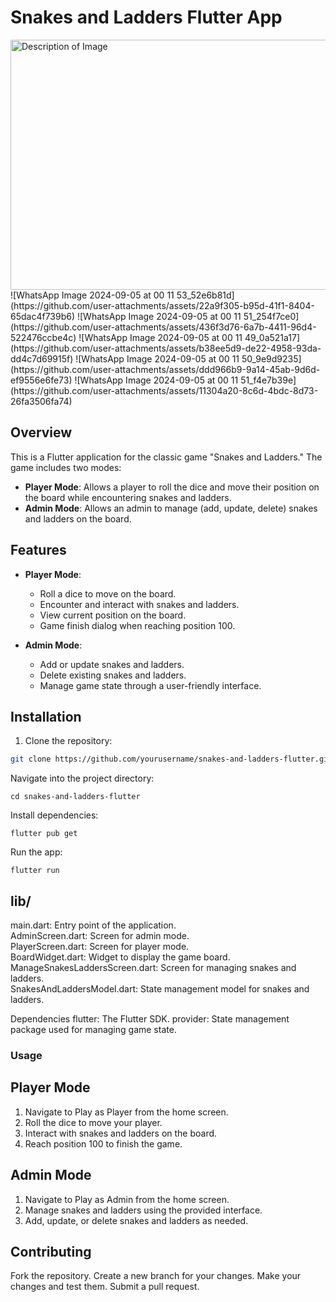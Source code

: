 # Snakes and Ladders Flutter App
<img src="https://github.com/user-attachments/assets/a243c16b-684a-47d9-a23f-470bf623f2b3" alt="Description of Image" width="600" height="400">
![WhatsApp Image 2024-09-05 at 00 11 53_52e6b81d](https://github.com/user-attachments/assets/22a9f305-b95d-41f1-8404-65dac4f739b6)
![WhatsApp Image 2024-09-05 at 00 11 51_254f7ce0](https://github.com/user-attachments/assets/436f3d76-6a7b-4411-96d4-522476ccbe4c)
![WhatsApp Image 2024-09-05 at 00 11 49_0a521a17](https://github.com/user-attachments/assets/b38ee5d9-de22-4958-93da-dd4c7d69915f)
![WhatsApp Image 2024-09-05 at 00 11 50_9e9d9235](https://github.com/user-attachments/assets/ddd966b9-9a14-45ab-9d6d-ef9556e6fe73)
![WhatsApp Image 2024-09-05 at 00 11 51_f4e7b39e](https://github.com/user-attachments/assets/11304a20-8c6d-4bdc-8d73-26fa3506fa74)



## Overview

This is a Flutter application for the classic game "Snakes and Ladders." The game includes two modes:
- **Player Mode**: Allows a player to roll the dice and move their position on the board while encountering snakes and ladders.
- **Admin Mode**: Allows an admin to manage (add, update, delete) snakes and ladders on the board.

## Features

- **Player Mode**:
  - Roll a dice to move on the board.
  - Encounter and interact with snakes and ladders.
  - View current position on the board.
  - Game finish dialog when reaching position 100.

- **Admin Mode**:
  - Add or update snakes and ladders.
  - Delete existing snakes and ladders.
  - Manage game state through a user-friendly interface.

## Installation

1. Clone the repository:
```bash
git clone https://github.com/yourusername/snakes-and-ladders-flutter.git

```
Navigate into the project directory:
```
cd snakes-and-ladders-flutter
```
Install dependencies:
```
flutter pub get
```
Run the app:
```
flutter run
```
## lib/</br>
main.dart: Entry point of the application. </br>
AdminScreen.dart: Screen for admin mode.</br>
PlayerScreen.dart: Screen for player mode.</br>
BoardWidget.dart: Widget to display the game board.</br>
ManageSnakesLaddersScreen.dart: Screen for managing snakes and ladders.</br>
SnakesAndLaddersModel.dart: State management model for snakes and ladders.</br>


Dependencies
flutter: The Flutter SDK.
provider: State management package used for managing game state.


### Usage

## Player Mode
1. Navigate to Play as Player from the home screen.
2. Roll the dice to move your player.
3. Interact with snakes and ladders on the board.
4. Reach position 100 to finish the game.

## Admin Mode
1. Navigate to Play as Admin from the home screen.
2. Manage snakes and ladders using the provided interface.
3. Add, update, or delete snakes and ladders as needed.

## Contributing
Fork the repository.
Create a new branch for your changes.
Make your changes and test them.
Submit a pull request.
